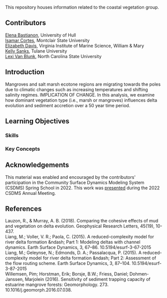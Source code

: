 This repository houses information related to the coastal vegetation group. 

## Contributors
[Elena Bastianon](https://www.hull.ac.uk/staff-directory/elena-bastianon), University of Hull <br />
[Isamar Cortes](https://msu-coastaldynamics.squarespace.com/our-team), Montclair State University <br />
[Elizabeth Davis](https://liz-davis.net), Virginia Institute of Marine Science, William & Mary <br />
[Kelly Sanks](https://sse.tulane.edu/content/kelly-sanks), Tulane University <br />
[Lexi Van Blunk](https://chaz.wordpress.ncsu.edu/people/), North Carolina State University

## Introduction
Mangroves and salt marsh ecotone regions are migrating towards the poles due to climatic changes such as increasing temperatures and shifting salinity regimes. IMPLICATION OF CHANGE. In this analysis, we examine how dominant vegetation type (i.e., marsh or mangroves) influences delta evolution and sediment accretion over a 50 year time period.

## Learning Objectives
### Skills
### Key Concepts

## Acknowledgements
This material was enabled and encouraged by the contributors' participation in the Community Surface Dynamics Modeling System (CSDMS) Spring School in 2022. This work was [presented](https://docs.google.com/presentation/d/1cbtoDjHqp55DL6QAqcN4Qq-_cWcGRhF7ubgK3-Nt650/edit?usp=sharing) during the 2022 CSDMS Annual Meeting.

## References
Lauzon, R., & Murray, A. B. (2018). Comparing the cohesive effects of mud and vegetation on delta evolution. Geophysical Research Letters, 45(19), 10-437. <br />
Liang, M.; Voller, V. R.; Paola, C. (2015). A reduced-complexity model for river delta formation &amp;ndash; Part 1: Modeling deltas with channel dynamics. Earth Surface Dynamics, 3, 67–86. 10.5194/esurf-3-67-2015 <br />
Liang, M.; Geleynse, N.; Edmonds, D. A.; Passalacqua, P. (2015). A reduced-complexity model for river delta formation &amp;ndash; Part 2: Assessment of the flow routing scheme. Earth Surface Dynamics, 3, 87–104. 10.5194/esurf-3-87-2015 <br />
Willemsen, Pim; Horstman, Erik; Borsje, B.W.; Friess, Daniel; Dohmen-Janssen, Marjolein (2016). Sensitivity of sediment trapping capacity of estuarine mangrove forests: Geomorphology. 273. 10.1016/j.geomorph.2016.07.038.
